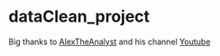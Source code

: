 # dataClean_project


Big thanks to [AlexTheAnalyst](https://github.com/AlexTheAnalyst) and his channel [Youtube](https://www.youtube.com/@AlexTheAnalyst)
